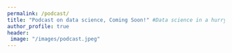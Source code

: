 ```yaml
---
permalink: /podcast/
title: "Podcast on data science, Coming Soon!" #Data science in a hurry
author_profile: true
header:
 image: "/images/podcast.jpeg"
---
```

